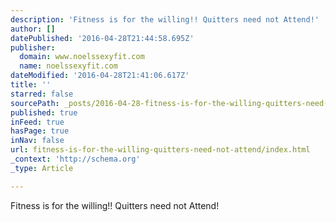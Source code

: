 ```yaml
---
description: 'Fitness is for the willing!! Quitters need not Attend!'
author: []
datePublished: '2016-04-28T21:44:58.695Z'
publisher:
  domain: www.noelssexyfit.com
  name: noelssexyfit.com
dateModified: '2016-04-28T21:41:06.617Z'
title: ''
starred: false
sourcePath: _posts/2016-04-28-fitness-is-for-the-willing-quitters-need-not-attend.md
published: true
inFeed: true
hasPage: true
inNav: false
url: fitness-is-for-the-willing-quitters-need-not-attend/index.html
_context: 'http://schema.org'
_type: Article

---
```

Fitness is for the willing!! Quitters need not Attend!